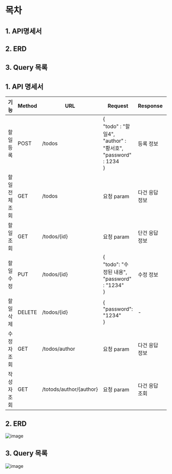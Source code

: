 
# 목차
## 1. API명세서
## 2. ERD
## 3. Query 목록

## 1.  API 명세서

| 기능  | Method | URL     | Request | Response | 상태코드
|-------|------|----------|-------|------|----------|
| 할일 등록  | POST   | /todos | { <br>"todo" : "할일4", <br> "author" : "황서호",<br>"password" : 1234 <br>} | 등록 정보 | 200: 정상 등록
| 할일 전체 조회 | GET | /todos | 요청 param | 다건 응답 정보 | 200: 정상 조회
| 할일 조회 | GET | /todos/{id} | 요청 param | 단건 응답 정보 | 200: 정상 조회
| 할일 수정 | PUT | /todos/{id} | {<br>"todo": "수정된 내용",<br>"password" : "1234"<br>} | 수정 정보 | 200: 정상 수정
| 할일 삭제 | DELETE | /todos/{id} | {<br>"password": "1234" <br>} | - | 삭제 정보 | 200: 정상 삭제
| 수정자 조회 | GET | /todos/author | 요청 param | 다건 응답 정보 | 200 : 정상 조회
| 작성자 조회 | GET | /totods/author/{author} | 요청 param | 다건 응답 조회 | 200 : 정상 조회


## 2. ERD
![image](https://github.com/user-attachments/assets/3dfcaa3f-21e0-4dde-a35a-5e0ebcba3c53)


## 3. Query 목록
![image](https://github.com/user-attachments/assets/3fd960aa-69cf-46b2-bae2-a6bdeddea04c)
